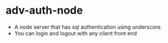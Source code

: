 # adv-auth-node

* A node server that has sql authentication using underscore. 
* You can login and logout with any client front end
